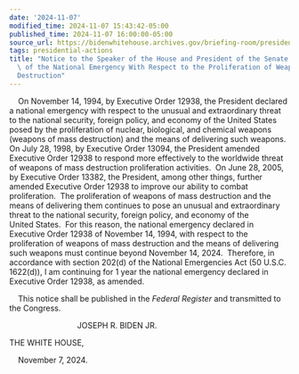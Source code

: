 ```yaml
---
date: '2024-11-07'
modified_time: 2024-11-07 15:43:42-05:00
published_time: 2024-11-07 16:00:00-05:00
source_url: https://bidenwhitehouse.archives.gov/briefing-room/presidential-actions/2024/11/07/notice-to-the-speaker-of-the-house-and-president-of-the-senate-on-the-continuation-of-the-national-emergency-with-respect-to-the-proliferation-of-weapons-of-mass-destruction/
tags: presidential-actions
title: "Notice to the Speaker of the House and President of the Senate on the Continuation\
  \ of the National Emergency With Respect to the Proliferation of Weapons of Mass\_\
  Destruction"
---
```

 
    On November 14, 1994, by Executive Order 12938, the President
declared a national emergency with respect to the unusual and
extraordinary threat to the national security, foreign policy, and
economy of the United States posed by the proliferation of nuclear,
biological, and chemical weapons (weapons of mass destruction) and the
means of delivering such weapons.  On July 28, 1998, by Executive Order
13094, the President amended Executive Order 12938 to respond more
effectively to the worldwide threat of weapons of mass destruction
proliferation activities.  On June 28, 2005, by Executive Order 13382,
the President, among other things, further amended Executive Order 12938
to improve our ability to combat proliferation.  The proliferation of
weapons of mass destruction and the means of delivering them continues
to pose an unusual and extraordinary threat to the national security,
foreign policy, and economy of the United States.  For this reason, the
national emergency declared in Executive Order 12938 of
November 14, 1994, with respect to the proliferation of weapons of mass
destruction and the means of delivering such weapons must continue
beyond November 14, 2024.  Therefore, in accordance with section 202(d)
of the National Emergencies Act (50 U.S.C. 1622(d)), I am continuing for
1 year the national emergency declared in Executive Order 12938, as
amended.

    This notice shall be published in the *Federal Register* and
transmitted to the Congress.

                               JOSEPH R. BIDEN JR.

THE WHITE HOUSE,

    November 7, 2024.
